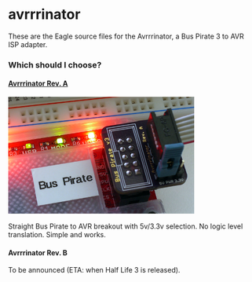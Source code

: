 # avrrrinator

These are the Eagle source files for the Avrrrinator, a Bus Pirate 3 to AVR ISP adapter. 

### Which should I choose?


#### [Avrrrinator Rev. A](hardware/revA)

![AVrrrinator Rev A2](hardware/revA/images/avrrinator-a2-bp.png)

Straight Bus Pirate to AVR breakout with 5v/3.3v selection. No logic level
translation. Simple and works.

#### Avrrrinator Rev. B

To be announced (ETA: when Half Life 3 is released).
